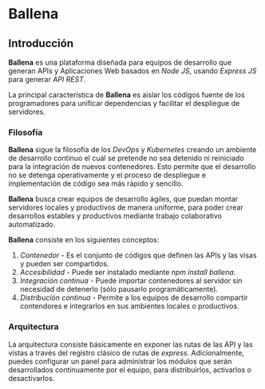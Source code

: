 # Ballena

## Introducción

__Ballena__ es una plataforma diseñada para equipos de desarrollo que generan APIs y Aplicaciones Web basados en _Node JS_, usando _Express JS_ para generar _API REST_.

La principal característica de __Ballena__ es aislar los códigos fuente de los programadores para unificar dependencias y facilitar el despliegue de servidores.

### Filosofía

__Ballena__ sigue la filosofía de los _DevOps_ y _Kubernetes_ creando un ambiente de desarrollo continuo el cuál se pretende no sea detenido ni reiniciado para la integración de nuevos contenedores. Esto permite que el desarrollo no se detenga operativamente y el proceso de despliegue e implementación de código sea más rápido y sencillo.

__Ballena__ busca crear equipos de desarrollo ágiles, que puedan montar servidores locales y productivos de manera uniforme, para poder crear desarrollos estables y productivos mediante trabajo colaborativo automatizado.

__Ballena__ consiste en los siguientes conceptos:

1. _Contenedor_ - Es el conjunto de códigos que definen las APIs y las visas y pueden ser compartidos.
2. _Accesibilidad_ - Puede ser instalado mediante _npm install ballena_.
3. _Integración continua_ - Puede importar contenedores al servidor sin necesidad de detenerlo (sólo pausarlo programáticamente).
4. _Distribución continua_ - Permite a los equipos de desarrollo compartir contendores e integrarlos en sus ambientes locales o productivos.

### Arquitectura

La arquitectura consiste básicamente en exponer las rutas de las API y las vistas a través del registro clásico de rutas de _express_. Adicionalmente, puedes configurar un panel para administrar los módulos que serán desarrollados continuamente por el equipo, para distribuirlos, activarlos o desactivarlos.